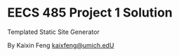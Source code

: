 EECS 485 Project 1 Solution
===========================
Templated Static Site Generator

By Kaixin Feng <kaixfeng@umich.edU>

